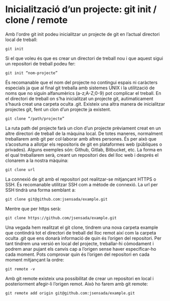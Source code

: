 # Inicialització d’un projecte: git init / clone / remote
Amb l'ordre git init podeu inicialitzar un projecte de git en l’actual directori local de treball:
```
git init
```
Si el que voleu és que es crear un directori de treball nou i que aquest sigui un repositori de treball podeu fer:
```
git init “nom-projecte”
```
És recomanable que el nom del projecte no contingui espais ni caràcters especials ja que al final git treballa amb sistemes UNIX i la utilització de noms que no siguin alfanumèrics (a-z;A-Z;0-9) pot complicar el treball.
En el directori de treball on s’ha inicialitzat un projecte git, autimaticament s’haurà creat una carpeta oculta .git.
Existeix una altra manera de inicialitzar projectes git, fent un clon d’un projecte ja existent.
```
git clone “/path/projecte”
```
La ruta path del projecte farà un clon d’un projecte prèviament creat en un altre directori de treball de la màquina local. De totes maneres, normalment treballarem amb git per col·laborar amb altres persones. És per això que s’acostuma a allotjar els repositoris de git en plataformes web (públiques o privades). Alguns exemples són: Github, Gitlab, Bitbucket, etc. La forma en el qual treballarem serà, creant un repositori des del lloc web i després el clonarem a la nostra màquina:
```
git clone url
```
La connexió de git amb el repositori pot realitzar-se mitjançant HTTPS o SSH. És recomanable utilitzar SSH com a mètode de connexió. La url per SSH tindrà una forma semblant a:
```
git clone git@github.com:jsensada/example.git
```
Mentre que per https serà:
```
git clone https://github.com/jsensada/example.git
```
Una vegada hem realitzat el git clone, tindrem una nova carpeta example que contindrà tot el directori de treball del lloc remot així com la carpeta oculta .git que ens donarà informació de quin és l’origen del repositori. Per tant tindrem una versió en local del projecte, treballar-hi còmodament i podrem anar pujant els canvis cap a l’origen sense haver especificar-ho cada moment.
Pots comprovar quin és l’origen del repositori en cada moment mitjançant la ordre:
```
git remote -v
```
Amb git remote existeix una possibilitat de crear un repositori en local i posteriorment afegir-li l’origen remot. Això ho farem amb git remote:
```
git remote add origin git@github.com:jsensada/example.git
```